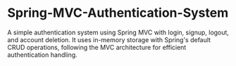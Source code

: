 # Spring-MVC-Authentication-System
A simple authentication system using Spring MVC with login, signup, logout, and account deletion. It uses in-memory storage with Spring's default CRUD operations, following the MVC architecture for efficient authentication handling.
